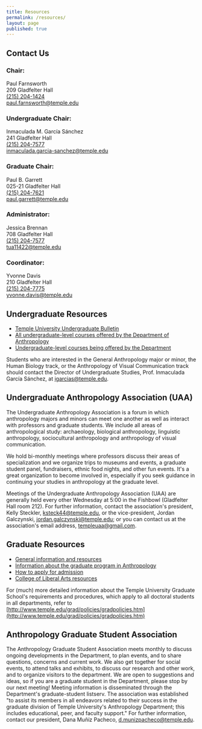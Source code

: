 ```yaml
---
title: Resources
permalink: /resources/
layout: page
published: true
---
```


## Contact Us

### Chair:

Paul Farnsworth<br/>
209 Gladfelter Hall<br/>
[(215) 204-1424](tel:2152041424)<br/>
[paul.farnsworth@temple.edu](mailto:paul.farnsworth@temple.edu)<br/>
  
### Undergraduate Chair:

Inmaculada M. García Sánchez<br/>
241 Gladfelter Hall<br/>
[(215) 204-7577](tel:2152047577)<br/>
[inmaculada.garcia-sanchez@temple.edu](mailto:inmaculada.garcia-sanchez@temple.edu)<br/>

### Graduate Chair:

Paul B. Garrett<br/>
025-21 Gladfelter Hall<br/>
[(215) 204-7621](tel:2152047621 )<br/>
[paul.garrett@temple.edu](mailto:paul.garrett@temple.edu)<br/>

### Administrator:

Jessica Brennan<br/>
708 Gladfelter Hall<br/>
[(215) 204-7577](tel:2152047577)<br/>
[tua11422@temple.edu](mailto:tua11422@temple.edu)<br/>

### Coordinator:

Yvonne Davis<br/>
210 Gladfelter Hall<br/>
[(215) 204-7775](tel:2152047775)<br/>
[yvonne.davis@temple.edu](mailto:yvonne.davis@temple.edu)<br/>

## Undergraduate Resources

- [Temple University Undergraduate Bulletin](http://bulletin.temple.edu/undergraduate/liberal-arts/anthropology/)
- [All undergraduate-level courses offered by the Department of Anthropology](https://prd-wlssb.temple.edu/prod8/bwckctlg.p_disp_dyn_ctlg)  
- [Undergraduate-level courses being offered by the Department](https://prd-wlssb.temple.edu/prod8/bwckschd.p_disp_dyn_sched)

Students who are interested in the General Anthropology major or minor, the Human Biology track, or the Anthropology of Visual Communication track should contact the Director of Undergraduate Studies, Prof. Inmaculada García Sánchez, at [igarcias@temple.edu](mailto:igarcias@temple.edu).
 
## Undergraduate Anthropology Association (UAA) 

The Undergraduate Anthropology Association is a forum in which anthropology majors and minors can meet one another as well as interact with professors and graduate students. We include all areas of anthropological study: archaeology, biological anthropology, linguistic anthropology, sociocultural anthropology and anthropology of visual communication. 

We hold bi-monthly meetings where professors discuss their areas of specialization and we organize trips to museums and events, a graduate student panel, fundraisers, ethnic food nights, and other fun events. It's a great organization to become involved in, especially if you seek guidance in continuing your studies in anthropology at the graduate level.

Meetings of the Undergraduate Anthropology Association (UAA) are generally held every other Wednesday at 5:00 in the Fishbowl (Gladfelter Hall room 212). For further information, contact the association's president, Kelly Steckler, [ksteck44@temple.edu](mailto:ksteck44@temple.edu), or the vice-president, Jordan Galczynski, [jordan.galczynski@temple.edu](mailto:jordan.galczynski@temple.edu); or you can contact us at the association's email address, [templeuaa@gmail.com](mailto:templeuaa@gmail.com). 

## Graduate Resources

- [General information and resources](http://www.cla.temple.edu/students/prospective-graduate-students/)
- [Information about the graduate program in Anthropology](http://bulletin.temple.edu/graduate/scd/cla/anthropology-phd/#text)
- [How to apply for admission](http://www.temple.edu/grad/admissions/howtoapply.htm)
- [College of Liberal Arts resources](http://www.cla.temple.edu/students/graduate/)

For (much) more detailed information about the Temple University Graduate School's requirements and procedures, which apply to all doctoral students in all departments, refer to [http://www.temple.edu/grad/policies/gradpolicies.htm](http://www.temple.edu/grad/policies/gradpolicies.htm)

## Anthropology Graduate Student Association

The Anthropology Graduate Student Association meets monthly to discuss ongoing developments in the Department, to plan events, and to share questions, concerns and current work. We also get together for social events, to attend talks and exhibits, to discuss our research and other work, and to organize visitors to the department. We are open to suggestions and ideas, so if you are a graduate student in the Department, please stop by our next meeting! Meeting information is disseminated through the Department's graduate-student listserv. The association was established "to assist its members in all endeavors related to their success in the graduate division of Temple University's Anthropology Department; this includes educational, peer, and faculty support." For further information, contact our president, Dana Muñíz Pacheco, [d.munizpacheco@temple.edu](mailto:d.munizpacheco@temple.edu).

